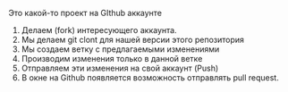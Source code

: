Это какой-то проект на GIthub аккаунте

1. Делаем (fork) интересующего аккаунта.
2. Мы делаем git clont для нашей версии этого репозитория 
3. Мы создаем ветку с предлагаемыми изменениями
4. Производим изменения только в данной ветке
5. Отправляем эти изменения на свой аккаунт (Push)
6. В окне на Github появляется возможность отправлять pull request.